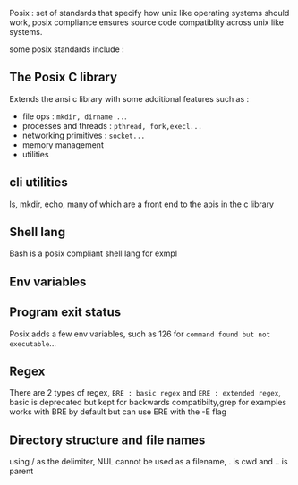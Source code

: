 Posix : set of standards that specify how unix like operating systems should work, posix compliance ensures source code compatiblity across unix like systems.  

some posix standards include :  

## The Posix C library 
Extends the ansi c library with some additional features such as :
- file ops : `mkdir, dirname ..`.
- processes and threads : `pthread, fork,execl...`
- networking primitives : `socket...`
- memory management
- utilities

## cli utilities
ls, mkdir, echo, many of which are a front end to the apis in the c library

## Shell lang
Bash is a posix compliant shell lang for exmpl

## Env variables

## Program exit status
Posix adds a few env variables, such as 126 for `command found but not executable`...

## Regex
There are 2 types of regex, `BRE : basic regex` and `ERE : extended regex`, basic is deprecated but kept for backwards compatibilty,grep for examples works with BRE by default but can use ERE with the -E flag

## Directory structure and file names
using / as the delimiter, NUL cannot be used as a filename, . is cwd and .. is parent
